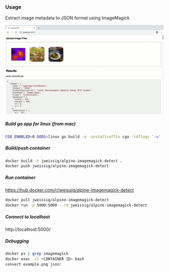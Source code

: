 ### Usage

Extract image metadata to JSON format using ImageMagick

![screenshot](https://raw.githubusercontent.com/jweissig/alpine-imagemagick-detect/master/templates/screenshot.png)

##### Build go app for linux (from mac)

```sh
CGO_ENABLED=0 GOOS=linux go build -a -installsuffix cgo -ldflags '-w' -o web ./main.go
```

##### Build/push container

```sh
docker build -t jweissig/alpine-imagemagick-detect .
docker push jweissig/alpine-imagemagick-detect
```

##### Run container

https://hub.docker.com/r/jweissig/alpine-imagemagick-detect

```sh
docker pull jweissig/alpine-imagemagick-detect
docker run -p 5000:5000 --rm jweissig/alpine-imagemagick-detect
```

##### Connect to localhost

http://localhost:5000/

##### Debugging

```sh
docker ps | grep imagemagick
docker exec -it <CONTAINER ID> bash
convert example.png json:
```
